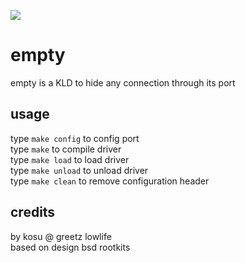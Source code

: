 ![](https://lh3.googleusercontent.com/proxy/fqNkW1kpJ6ZjaVRbSC2O9JYiOmmAwjTnXkOn0j7l83hPKPAx4JmjWrbwJSqGBAzrtybdcOBYn4C9ll07XuqYGsT92RDMLDEqnKEWlyd6xxZzlZOqfgIu_goosY4Tm-wuBls)
# empty
empty is a KLD to hide any connection through its port

## usage
type `make config` to config port<br>
type `make` to compile driver<br>
type `make load` to load driver<br>
type `make unload` to unload driver<br>
type `make clean` to remove configuration header<br>

## credits
by kosu @ greetz lowlife<br>
based on design bsd rootkits
